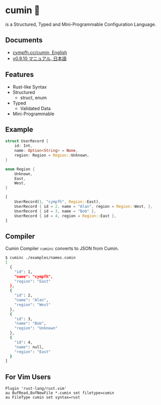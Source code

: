 # cumin 🌿

is a Structured, Typed and Mini-Programmable Configuration Language.

## Documents

- [cympfh.cc/cumin, English](https://cympfh.cc/cumin)
- [v0.9.10 マニュアル, 日本語](https://zenn.dev/cympfh/books/cumin-book-v0910)

## Features

- Rust-like Syntax
- Structured
    - struct, enum
- Typed
    - Validated Data
- Mini-Programmable

## Example

```rust
struct UserRecord {
    id: Int,
    name: Option<String> = None,
    region: Region = Region::Unknown,
}

enum Region {
    Unknown,
    East,
    West,
}

[
    UserRecord(1, "cympfh", Region::East),
    UserRecord { id = 2, name = "Alan", region = Region::West, },
    UserRecord { id = 3, name = "Bob" },
    UserRecord { id = 4, region = Region::East },
]
```

## Compiler

Cumin Compiler `cuminc` converts to JSON from Cumin.

```bash
$ cuminc ./examples/names.cumin
[
  {
    "id": 1,
    "name": "cympfh",
    "region": "East"
  },
  {
    "id": 2,
    "name": "Alan",
    "region": "West"
  },
  {
    "id": 3,
    "name": "Bob",
    "region": "Unknown"
  },
  {
    "id": 4,
    "name": null,
    "region": "East"
  }
]
```

## For Vim Users

```vim
Plugin 'rust-lang/rust.vim'
au BufRead,BufNewFile *.cumin set filetype=cumin
au FileType cumin set syntax=rust
```

